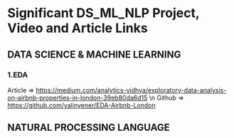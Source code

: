 # Significant DS_ML_NLP Project, Video and Article Links

## DATA SCIENCE & MACHINE LEARNING

### 1.EDA
Article => https://medium.com/analytics-vidhya/exploratory-data-analysis-on-airbnb-properties-in-london-39eb80da6d15 \n
Github  => https://github.com/yalinyener/EDA-Airbnb-London

## NATURAL PROCESSING LANGUAGE
